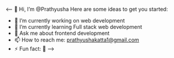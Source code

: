 <-- 👋 Hi, I’m @Prathyusha
Here are some ideas to get you started:
- 🔭 I’m currently working on web development
- 🌱 I’m currently learning Full stack web development
- 💬 Ask me about frontend development 
- 📫 How to reach me: prathyushakatta1@gmail.com
- ⚡ Fun fact: 🌱
-->
  



<!---
Prathyukatta/Prathyukatta is a ✨ special ✨ repository because its `README.md` (this file) appears on your GitHub profile.
You can click the Preview link to take a look at your changes.
--->
